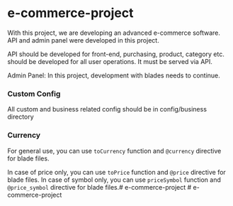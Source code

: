 # e-commerce-project

With this project, we are developing an advanced e-commerce software. API and admin panel were developed in this project. 

API should be developed for front-end, purchasing, product, category etc. should be developed for all user operations. It must be served via API.

Admin Panel:
In this project, development with blades needs to continue.


### Custom Config
All custom and business related config should be in config/business directory


### Currency
For general use, you can use `toCurrency` function and `@currency` directive for blade files.

In case of price only, you can use `toPrice` function and `@price` directive for blade files.
In case of symbol only, you can use `priceSymbol` function and `@price_symbol` directive for blade files.#   e - c o m m e r c e - p r o j e c t  
 #   e - c o m m e r c e - p r o j e c t  
 